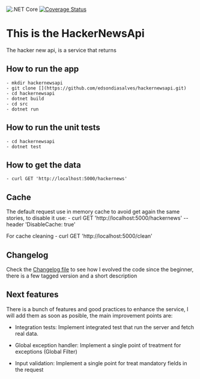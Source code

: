 ![.NET Core](https://github.com/edsondiasalves/hackernewsapi/workflows/.NET%20Core/badge.svg?branch=master)
[![Coverage Status](https://coveralls.io/repos/github/edsondiasalves/hackernewsapi/badge.svg)](https://coveralls.io/github/edsondiasalves/hackernewsapi)

# This is the HackerNewsApi

The hacker new api, is a service that returns


## How to run the app
    - mkdir hackernewsapi
    - git clone [](https://github.com/edsondiasalves/hackernewsapi.git)
    - cd hackernewsapi
    - dotnet build
    - cd src
    - dotnet run 

## How to run the unit tests
    - cd hackernewsapi
    - dotnet test

## How to get the data
    - curl GET 'http://localhost:5000/hackernews'

## Cache
The default request use in memory cache to avoid get again the same stories, to disable it use:
    - curl GET 'http://localhost:5000/hackernews' --header 'DisableCache: true'

For cache cleaning
    - curl GET 'http://localhost:5000/clean'

## Changelog

Check the [Changelog file](/CHANGELOG.md) to see how I evolved the code since the beginner, there is a few tagged version and a short description
## Next features

There is a bunch of features and good practices to enhance the service, I will add them as soon as posible, the main improvement points are:

 - Integration tests: Implement integrated test that run the server and fetch real data.

 - Global exception handler: Implement a single point of treatment for exceptions (Global Filter)

 - Input validation: Implement a single point for treat mandatory fields in the request